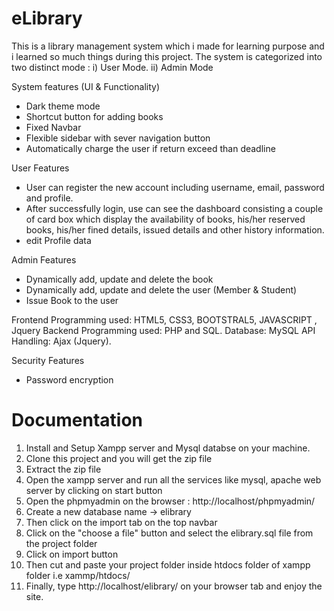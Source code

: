 # eLibrary
This is a library management system which i made for learning purpose and i learned so much things during this project. The system is categorized into two distinct mode :
i) User Mode.  ii) Admin Mode

System features (UI & Functionality)
- Dark theme mode
- Shortcut button for adding books
- Fixed Navbar
- Flexible sidebar with sever navigation button
- Automatically charge the user if return exceed than deadline

User Features
- User can register the new account including username, email, password and profile.
- After successfully login, use can see the dashboard consisting a couple of card box which display the availability of books, his/her reserved books, his/her fined details, issued details and other history information.
- edit Profile data 

Admin Features
- Dynamically add, update and delete the book 
- Dynamically add, update and delete the user (Member & Student) 
- Issue Book to the user

Frontend Programming used: HTML5, CSS3, BOOTSTRAL5, JAVASCRIPT , Jquery
Backend Programming used: PHP and SQL.
Database: MySQL
API Handling: Ajax (Jquery).

Security Features
- Password encryption




# Documentation
1. Install and Setup Xampp server and Mysql databse on your machine.
2. Clone this project and you will get the zip file
3. Extract the zip file
4. Open the xampp server and run all the services like mysql, apache web server by clicking on start button
5. Open the phpmyadmin on the browser : http://localhost/phpmyadmin/
6. Create a new database name ->   elibrary
7. Then click on the import tab on the top navbar 
8. Click on the "choose a file" button and select the elibrary.sql file from the project folder
9. Click on import button 
10. Then cut and paste your project folder inside htdocs folder of xampp folder i.e  xammp/htdocs/
11. Finally, type http://localhost/elibrary/ on your browser tab and enjoy the site.

